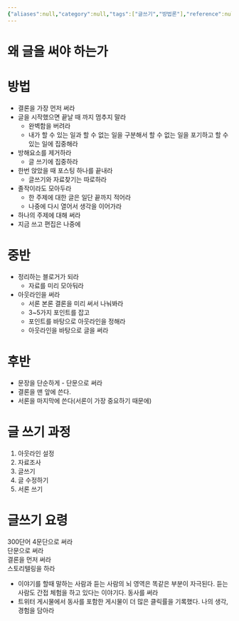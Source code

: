 ```yaml
---
{"aliases":null,"category":null,"tags":["글쓰기","방법론"],"reference":null,"status":null,"dg-publish":true,"permalink":"/Areas/글쓰기/방법론/글쓰기 방법/","dgPassFrontmatter":true}
---
```



# 왜 글을 써야 하는가


# 방법
- 결론을 가장 먼저 써라
- 글을 시작했으면 끝날 때 까지 멈추지 말라
    - 완벽함을 버려라
    - 내가 할 수 있는 일과 할 수 없는 일을 구분해서 할 수 없는 일을 포기하고 할 수 있는 일에 집중해라
- 방해요소를 제거하라
    - 글 쓰기에 집중하라
- 한번 앉았을 때 포스팅 하나를 끝내라
    - 글쓰기와 자료찾기는 따로하라
- 졸작이라도 모아두라
    - 한 주제에 대한 글은 일단 끝까지 적어라
    - 나중에 다시 열어서 생각을 이어가라
- 하나의 주제에 대해 써라
- 지금 쓰고 편집은 나중에

# 중반
- 정리하는 블로거가 되라
    - 자료를 미리 모아둬라
- 아웃라인을 써라
    - 서론 본론 결론을 미리 써서 나눠봐라
    - 3~5가지 포인트를 잡고
    - 포인트를 바탕으로 아웃라인을 정해라
    - 아웃라인을 바탕으로 글을 써라

# 후반
- 문장을 단순하게 - 단문으로 써라
- 결론을 맨 앞에 쓴다.
- 서론을 마지막에 쓴다(서론이 가장 중요하기 때문에)

# 글 쓰기 과정
1. 아웃라인 설정
2. 자료조사
3. 글쓰기
4. 글 수정하기
5. 서론 쓰기

# 글쓰기 요령
300단어 4문단으로 써라  
단문으로 써라  
결론을 먼저 써라  
스토리텔링을 하라  
- 이야기를 할때 말하는 사람과 듣는 사람의 뇌 영역은 똑같은 부분이 자극된다. 듣는 사람도 간접 체험을 하고 있다는 이야기다.
동사를 써라
- 트위터 게시물에서 동사를 포함한 게시물이 더 많은 클릭률을 기록했다.
나의 생각, 경험을 담아라
